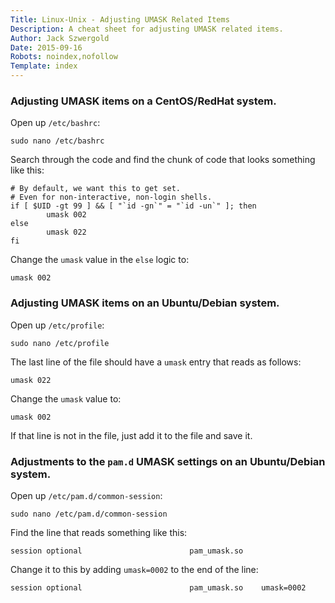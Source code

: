 ```yaml
---
Title: Linux-Unix - Adjusting UMASK Related Items
Description: A cheat sheet for adjusting UMASK related items.
Author: Jack Szwergold
Date: 2015-09-16
Robots: noindex,nofollow
Template: index
---
```


### Adjusting UMASK items on a CentOS/RedHat system.

Open up `/etc/bashrc`:

    sudo nano /etc/bashrc

Search through the code and find the chunk of code that looks something like this:

	# By default, we want this to get set.
	# Even for non-interactive, non-login shells.
	if [ $UID -gt 99 ] && [ "`id -gn`" = "`id -un`" ]; then
	        umask 002
	else
	    	umask 022
	fi

Change the `umask` value in the `else` logic to:

    umask 002

### Adjusting UMASK items on an Ubuntu/Debian system.

Open up `/etc/profile`:

    sudo nano /etc/profile

The last line of the file should have a `umask` entry that reads as follows:

    umask 022

Change the `umask` value to:

    umask 002

If that line is not in the file, just add it to the file and save it.

### Adjustments to the `pam.d` UMASK settings on an Ubuntu/Debian system.

Open up `/etc/pam.d/common-session`:

    sudo nano /etc/pam.d/common-session

Find the line that reads something like this:

    session optional                        pam_umask.so

Change it to this by adding `umask=0002` to the end of the line:

    session optional                        pam_umask.so	umask=0002
